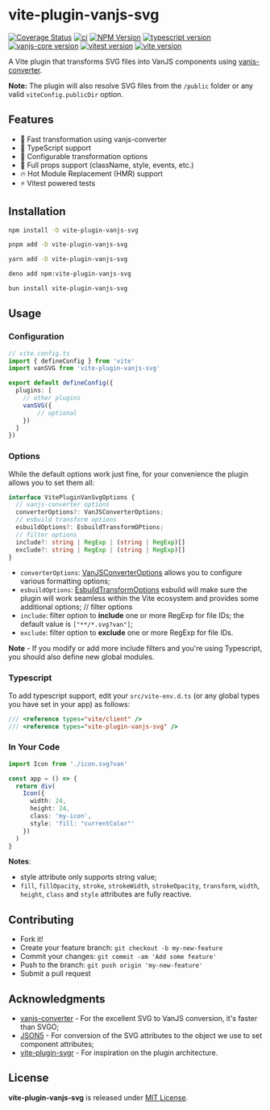 # vite-plugin-vanjs-svg

[![Coverage Status](https://coveralls.io/repos/github/thednp/vite-plugin-vanjs-svg/badge.svg)](https://coveralls.io/github/thednp/vite-plugin-vanjs-svg)
[![ci](https://github.com/thednp/vite-plugin-vanjs-svg/actions/workflows/ci.yml/badge.svg)](https://github.com/thednp/vite-plugin-vanjs-svg/actions/workflows/ci.yml)
[![NPM Version](https://img.shields.io/npm/v/vite-plugin-vanjs-svg.svg)](https://www.npmjs.com/package/vite-plugin-vanjs-svg)
[![typescript version](https://img.shields.io/badge/typescript-5.6.2-brightgreen)](https://www.typescriptlang.org/)
[![vanjs-core version](https://img.shields.io/badge/vanjs--core-1.5.3-brightgreen)](https://github.com/vanjs-org/van)
[![vitest version](https://img.shields.io/badge/vitest-3.0.4-brightgreen)](https://www.vitest.dev/)
[![vite version](https://img.shields.io/badge/vite-6.0.11-brightgreen)](https://vite.dev)


A Vite plugin that transforms SVG files into VanJS components using [vanjs-converter](https://github.com/vanjs-org/converter).

**Note:** The plugin will also resolve SVG files from the `/public` folder or any valid `viteConfig.publicDir` option.


## Features
* 🚀 Fast transformation using vanjs-converter
* 🎯 TypeScript support
* 🔧 Configurable transformation options
* 💪 Full props support (className, style, events, etc.)
* 🔥 Hot Module Replacement (HMR) support
* ⚡ Vitest powered tests


## Installation

```bash
npm install -D vite-plugin-vanjs-svg
```

```bash
pnpm add -D vite-plugin-vanjs-svg
```

```bash
yarn add -D vite-plugin-vanjs-svg
```

```bash
deno add npm:vite-plugin-vanjs-svg
```

```bash
bun install vite-plugin-vanjs-svg
```


## Usage
### Configuration
```ts
// vite.config.ts
import { defineConfig } from 'vite'
import vanSVG from 'vite-plugin-vanjs-svg'

export default defineConfig({
  plugins: [
    // other plugins
    vanSVG({
        // optional
    })
  ]
})
```

### Options
While the default options work just fine, for your convenience the plugin allows you to set them all:

```ts
interface VitePluginVanSvgOptions {
  // vanjs-converter options
  converterOptions?: VanJSConverterOptions;
  // esbuild transform options
  esbuildOptions?: EsbuildTransformOPtions;
  // filter options
  include?: string | RegExp | (string | RegExp)[]
  exclude?: string | RegExp | (string | RegExp)[]
}
```

* `converterOptions`: [VanJSConverterOptions](https://github.com/vanjs-org/converter?tab=readme-ov-file#options) allows you to configure various formatting options;
* `esbuildOptions`: [EsbuildTransformOptions](https://esbuild.github.io/api/#transform) esbuild will make sure the plugin will work seamless within the Vite ecosystem and provides some additional options;
  // filter options
* `include`: filter option to **include** one or more RegExp for file IDs; the default value is `["**/*.svg?van"]`;
* `exclude`: filter option to **exclude** one or more RegExp for file IDs.

**Note** - If you modify or add more include filters and you're using Typescript, you should also define new global modules.


### Typescript
To add typescript support, edit your `src/vite-env.d.ts` (or any global types you have set in your app) as follows:

```ts
/// <reference types="vite/client" />
/// <reference types="vite-plugin-vanjs-svg" />
```


### In Your Code
```ts
import Icon from './icon.svg?van'

const app = () => {
  return div(
    Icon({ 
      width: 24,
      height: 24,
      class: 'my-icon',
      style: 'fill: "currentColor"'
    })
  )
}
```
**Notes**:
 - style attribute only supports string value;
 - `fill`, `fillOpacity`, `stroke`, `strokeWidth`, `strokeOpacity`, `transform`, `width`, `height`, `class` and `style` attributes are fully reactive.


## Contributing
* Fork it!
* Create your feature branch: `git checkout -b my-new-feature`
* Commit your changes: `git commit -am 'Add some feature'`
* Push to the branch: `git push origin 'my-new-feature'`
* Submit a pull request


## Acknowledgments
* [vanjs-converter](https://github.com/vanjs-org/converter) - For the excellent SVG to VanJS conversion, it's faster than SVGO;
* [JSON5](https://json5.org/) - For conversion of the SVG attributes to the object we use to set component attributes;
* [vite-plugin-svgr](https://github.com/pd4d10/vite-plugin-svgr) - For inspiration on the plugin architecture.


## License
**vite-plugin-vanjs-svg** is released under [MIT License](LICENSE).
